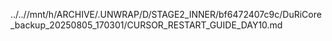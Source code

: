 ../..//mnt/h/ARCHIVE/.UNWRAP/D/STAGE2_INNER/bf6472407c9c/DuRiCore_backup_20250805_170301/CURSOR_RESTART_GUIDE_DAY10.md